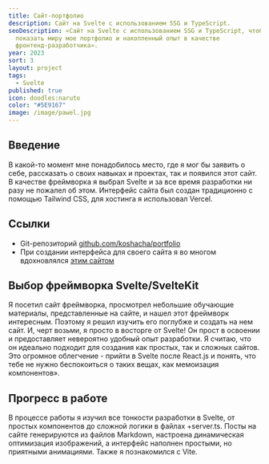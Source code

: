 ```yaml
---
title: Сайт-портфолио
description: Сайт на Svelte с использованием SSG и TypeScript.
seoDescription: «Сайт на Svelte с использованием SSG и TypeScript, чтобы
  показать миру мое портфолио и накопленный опыт в качестве
  фронтенд-разработчика».
year: 2023
sort: 3
layout: project
tags:
  - Svelte
published: true
icon: doodles:naruto
color: "#5E9167"
image: /image/pawel.jpg
---
```


## Введение

В какой-то момент мне понадобилось место, где я мог бы заявить о себе, рассказать о своих навыках и проектах, так и появился этот сайт. В качестве фреймворка я выбрал Svelte и за все время разработки ни разу не пожалел об этом. Интерфейс сайта был создан традиционно с помощью Tailwind CSS, для хостинга я использовал Vercel.

## Ссылки

- Git-репозиторий [github.com/koshacha/portfolio](https://github.com/koshacha/portfolio)
- При создании интерфейса для своего сайта я во многом вдохновлялся [этим сайтом](https://leerob.io/)

## Выбор фреймворка Svelte/SvelteKit

Я посетил сайт фреймворка, просмотрел небольшие обучающие материалы, представленные на сайте, и нашел этот фреймворк интересным. Поэтому я решил изучить его поглубже и создать на нем сайт. И, черт возьми, я просто в восторге от Svelte! Он прост в освоении и предоставляет невероятно удобный опыт разработки. Я считаю, что он идеально подходит для создания как простых, так и сложных сайтов. Это огромное облегчение - прийти в Svelte после React.js и понять, что тебе не нужно беспокоиться о таких вещах, как мемоизация компонентов».

## Прогресс в работе

В процессе работы я изучил все тонкости разработки в Svelte, от простых компонентов до сложной логики в файлах +server.ts. Посты на сайте генерируются из файлов Markdown, настроена динамическая оптимизация изображений, а интерфейс наполнен простыми, но приятными анимациями. Также я познакомился с Vite.
